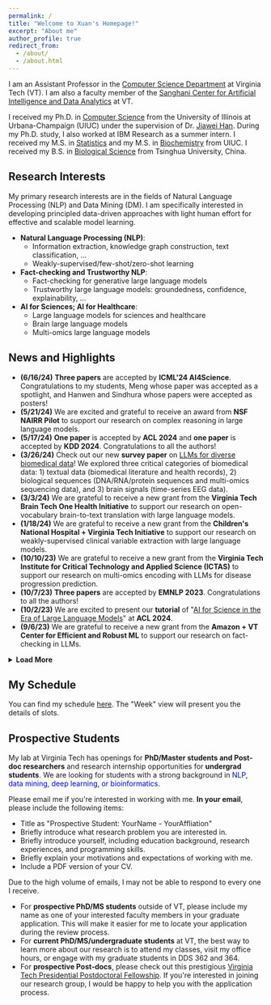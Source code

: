 ```yaml
---
permalink: /
title: "Welcome to Xuan's Homepage!"
excerpt: "About me"
author_profile: true
redirect_from: 
  - /about/
  - /about.html
---
```


I am an Assistant Professor in the [Computer Science Department](https://cs.vt.edu/) at Virginia Tech (VT). I am also a faculty member of the [Sanghani Center for Artificial Intelligence and Data Analytics](https://sanghani.cs.vt.edu/) at VT.

I received my Ph.D. in [Computer Science](http://www.cs.uiuc.edu/) from the University of Illinois at Urbana-Champaign (UIUC) under the supervision of Dr. [Jiawei Han](http://hanj.cs.illinois.edu/). During my Ph.D. study, I also worked at IBM Research as a summer intern. I received my M.S. in [Statistics](https://stat.illinois.edu/) and my M.S. in [Biochemistry](https://mcb.illinois.edu/departments/biochemistry/) from UIUC. I received my B.S. in [Biological Science](https://life.tsinghua.edu.cn/) from Tsinghua University, China.


## Research Interests
My primary research interests are in the fields of Natural Language Processing (NLP) and Data Mining (DM). I am specifically interested in developing principled data-driven approaches with light human effort for effective and scalable model learning.

- **Natural Language Processing (NLP)**:
  - Information extraction, knowledge graph construction, text classification, …
  - Weakly-supervised/few-shot/zero-shot learning
- **Fact-checking and Trustworthy NLP**:
  - Fact-checking for generative large language models
  - Trustworthy large language models: groundedness, confidence, explainability, …
- **AI for Sciences; AI for Healthcare**:
  - Large language models for sciences and healthcare
  - Brain large language models
  - Multi-omics large language models

## News and Highlights
- **(6/16/24)** **Three papers** are accepted by **ICML'24 AI4Science**. Congratulations to my students, Meng whose paper was accepted as a spotlight, and Hanwen and Sindhura whose papers were accepted as posters!
- **(5/21/24)** We are excited and grateful to receive an award from **NSF NAIRR Pilot** to support our research on complex reasoning in large language models.
- **(5/17/24)** **One paper** is accepted by **ACL 2024** and **one paper** is accepted by **KDD 2024**. Congratulations to all the authors!
- **(3/26/24)** Check out our new **survey paper** on [LLMs for diverse biomedical data](https://arxiv.org/abs/2403.15673)! We explored three critical categories of biomedical data: 1) textual data (biomedical literature and health records), 2) biological sequences (DNA/RNA/protein sequences and multi-omics sequencing data), and 3) brain signals (time-series EEG data).
- **(3/3/24)** We are grateful to receive a new grant from the **Virginia Tech Brain Tech One Health Initiative** to support our research on open-vocabulary brain-to-text translation with large language models.
- **(1/18/24)** We are grateful to receive a new grant from the **Children's National Hospital + Virginia Tech Initiative** to support our research on weakly-supervised clinical variable extraction with large language models.
- **(10/10/23)** We are grateful to receive a new grant from the **Virginia Tech Institute for Critical Technology and Applied Science (ICTAS)** to support our research on multi-omics encoding with LLMs for disease progression prediction.
- **(10/7/23)** **Three papers** are accepted by **EMNLP 2023**. Congratulations to all the authors!
- **(10/2/23)** We are excited to present our **tutorial** of "[AI for Science in the Era of Large Language Models](https://xuanwang91.github.io/2024-8-12-acl24-tutorial)" at **ACL 2024**.
- **(9/6/23)** We are grateful to receive a new grant from the **Amazon + VT Center for Efficient and Robust ML** to support our research on fact-checking in LLMs.

<details>
<summary><b>Load More</b></summary>
<li><b>(6/7/23)</b> We are grateful to receive a new grant from the Center for Health Behaviors Research at <b>Fralin Biomedical Research Institute</b> to support our research on AI-guided behavioral health modifier prediction for fetal growth disorder detection.</li>
<li><b>(5/11/23)</b> We are grateful to receive a new grant from the <b>Commonwealth Cyber Initiative (CCI)</b> to support our research on trustworthy multimodal machine learning in healthcare.</li>
<li><b>(5/1/23)</b> <b>Two papers</b> are accepted by <b>ACL 2023</b>. Congratulations to all the authors!</li>  
<li><b>(1/1/23)</b> I started a new journey as an Assistant Professor in <b>CS@VT</b>.</li>

</details>


## My Schedule

You can find my schedule [here](https://outlook.office365.com/owa/calendar/7a9db64927ad4b31ac057a71aa1a21f4@vt.edu/36019279cd6b4fb78bef49139b5b4e834236640486942120667/calendar.html). The "Week" view will present you the details of slots.
 

## Prospective Students
My lab at Virginia Tech has openings for **PhD/Master students and Post-doc researchers** and research internship opportunities for **undergrad students**. We are looking for students with a strong background in <span style="color:blue">NLP, data mining, deep learning, or bioinformatics</span>.

Please email me if you're interested in working with me. **In your email**, please include the following items:
- Title as "Prospective Student: YourName - YourAffliation"
- Briefly introduce what research problem you are interested in.
- Briefly introduce yourself, including education background, research experiences, and programming skills.
- Briefly explain your motivations and expectations of working with me.
- Include a PDF version of your CV.

Due to the high volume of emails, I may not be able to respond to every one I receive. 
- For **prospective PhD/MS students** outside of VT, please include my name as one of your interested faculty members in your graduate application. This will make it easier for me to locate your application during the review process.
- For **current PhD/MS/undergraduate students** at VT, the best way to learn more about our research is to attend my classes, visit my office hours, or engage with my graduate students in DDS 362 and 364.
- For **prospective Post-docs**, please check out this prestigious [Virginia Tech Presidential Postdoctoral Fellowship](https://www.research.vt.edu/about/postdoctoral-associates/virginia-tech-presidential-postdoctoral-fellowships.html). If you're interested in joining our research group, I would be happy to help you with the application process.

